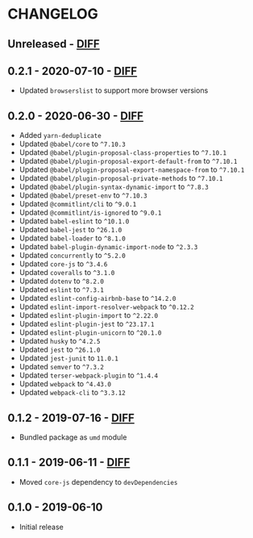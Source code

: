 # CHANGELOG

## Unreleased - [DIFF](https://github.com/ElateralLtd/brandgility-embedded-api/compare/v0.2.1...HEAD)

## 0.2.1 - 2020-07-10 - [DIFF](https://github.com/ElateralLtd/brandgility-embedded-api/compare/v0.2.0...v0.2.1)
- Updated `browserslist` to support more browser versions

## 0.2.0 - 2020-06-30 - [DIFF](https://github.com/ElateralLtd/brandgility-embedded-api/compare/v0.1.2...v0.2.0)
- Added `yarn-deduplicate`
- Updated `@babel/core` to `^7.10.3`
- Updated `@babel/plugin-proposal-class-properties` to `^7.10.1`
- Updated `@babel/plugin-proposal-export-default-from` to `^7.10.1`
- Updated `@babel/plugin-proposal-export-namespace-from` to `^7.10.1`
- Updated `@babel/plugin-proposal-private-methods` to `^7.10.1`
- Updated `@babel/plugin-syntax-dynamic-import` to `^7.8.3`
- Updated `@babel/preset-env` to `^7.10.3`
- Updated `@commitlint/cli` to `^9.0.1`
- Updated `@commitlint/is-ignored` to `^9.0.1`
- Updated `babel-eslint` to `^10.1.0`
- Updated `babel-jest` to `^26.1.0`
- Updated `babel-loader` to `^8.1.0`
- Updated `babel-plugin-dynamic-import-node` to `^2.3.3`
- Updated `concurrently` to `^5.2.0`
- Updated `core-js` to `^3.4.6`
- Updated `coveralls` to `^3.1.0`
- Updated `dotenv` to `^8.2.0`
- Updated `eslint` to `^7.3.1`
- Updated `eslint-config-airbnb-base` to `^14.2.0`
- Updated `eslint-import-resolver-webpack` to `^0.12.2`
- Updated `eslint-plugin-import` to `^2.22.0`
- Updated `eslint-plugin-jest` to `^23.17.1`
- Updated `eslint-plugin-unicorn` to `^20.1.0`
- Updated `husky` to `^4.2.5`
- Updated `jest` to `^26.1.0`
- Updated `jest-junit` to `11.0.1`          
- Updated `semver` to `^7.3.2`
- Updated `terser-webpack-plugin` to `^1.4.4`
- Updated `webpack` to `^4.43.0`
- Updated `webpack-cli` to `^3.3.12`

## 0.1.2 - 2019-07-16 - [DIFF](https://github.com/ElateralLtd/brandgility-embedded-api/compare/v0.1.1...v0.1.2)
- Bundled package as `umd` module

## 0.1.1 - 2019-06-11 - [DIFF](https://github.com/ElateralLtd/brandgility-embedded-api/compare/v0.1.0...v0.1.1)
- Moved `core-js` dependency to `devDependencies`

## 0.1.0 - 2019-06-10
- Initial release
